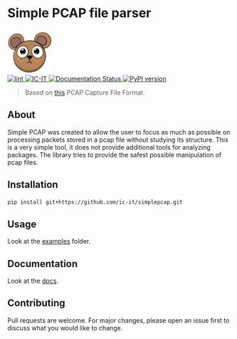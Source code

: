 # Simple PCAP file parser

![SimplePCAP. Logo Author: @mellin_venera](./assets/images/minilogo.png)  
[
    ![lint](https://img.shields.io/github/actions/workflow/status/ic-it/simplepcap/lint.yml)
](https://github.com/ic-it/simplepcap/actions)
[
    ![IC-IT](https://img.shields.io/badge/IC--IT-2023-blue)
](https://github.com/ic-it/)
[
    ![Documentation Status](https://img.shields.io/badge/docs-latest-brightgreen.svg?style=flat)
](https://ic-it.github.io/simplepcap/)
[
    ![PyPI version](https://badge.fury.io/py/simplepcap.svg)
](https://badge.fury.io/py/simplepcap)

> Based on [this](https://www.ietf.org/archive/id/draft-gharris-opsawg-pcap-01.html) PCAP Capture File Format.

## About
Simple PCAP was created to allow the user to focus as much as possible on processing packets stored in 
a pcap file without studying its structure. This is a very simple tool, it does not provide additional 
tools for analyzing packages. The library tries to provide the safest possible manipulation of pcap files.


## Installation
```bash
pip install git+https://github.com/ic-it/simplepcap.git
```

## Usage
Look at the [examples](examples.md) folder.

## Documentation
Look at the [docs](https://ic-it.github.io/simplepcap/).


## Contributing
Pull requests are welcome. For major changes, please open an issue first to discuss what you would like to change.
